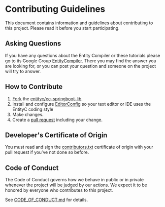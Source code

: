 # Contributing Guidelines

This document contains information and guidelines about contributing to this project. Please read it before you start participating.

## Asking Questions

If you have any questions about the Entity Compiler or these tutorials please go to its Google Group [EntityCompiler](https://groups.google.com/u/1/g/entitycompiler). There you may find the answer you are looking for, or you can post your question and someone on the project will try to answer.

## How to Contribute

1. [Fork](https://help.github.com/articles/fork-a-repo) the [entityc/ec-springboot-lib](https://gibhub.com/entityc/ec-springboot-lib).
2. Install and configure [EditorConfig](http://editorconfig.org/) so your text editor or IDE uses the EntityC coding style
3. Make changes.
4. Create a [pull request](https://docs.github.com/en/pull-requests/collaborating-with-pull-requests/proposing-changes-to-your-work-with-pull-requests/creating-a-pull-request-from-a-fork) including your change.

## Developer's Certificate of Origin

You must read and sign the [contributors.txt](contributors.txt) certificate of origin with your pull request if you've not done so before.

## Code of Conduct

The Code of Conduct governs how we behave in public or in private whenever the project will be judged by our actions. We expect it to be honored by everyone who contributes to this project.

See [CODE_OF_CONDUCT.md](CODE_OF_CONDUCT.md) for details.